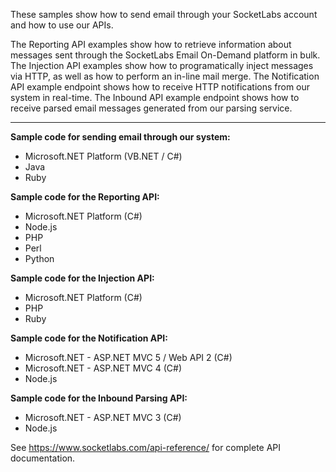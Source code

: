 These samples show how to send email through your SocketLabs account and how to use our APIs.

The Reporting API examples show how to retrieve information about messages sent through the SocketLabs Email On-Demand platform in bulk. The Injection API examples show how to programatically inject messages via HTTP, as well as how to perform an in-line mail merge. The Notification API example endpoint shows how to receive HTTP notifications from our system in real-time. The Inbound API example endpoint shows how to receive parsed email messages generated from our parsing service.

----

**Sample code for sending email through our system:**
- Microsoft.NET Platform (VB.NET / C#)
- Java
- Ruby

**Sample code for the Reporting API:**
- Microsoft.NET Platform (C#)
- Node.js
- PHP
- Perl
- Python

**Sample code for the Injection API:**
- Microsoft.NET Platform (C#)
- PHP
- Ruby
 
**Sample code for the Notification API:**
- Microsoft.NET - ASP.NET MVC 5 / Web API 2 (C#)
- Microsoft.NET - ASP.NET MVC 4 (C#)
- Node.js

**Sample code for the Inbound Parsing API:**
- Microsoft.NET - ASP.NET MVC 3 (C#)
- Node.js

See https://www.socketlabs.com/api-reference/ for complete API documentation.
